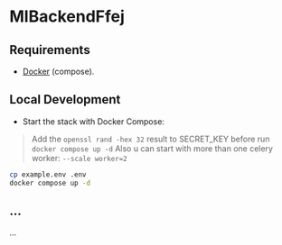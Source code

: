 # MlBackendFfej

## Requirements

* [Docker](https://www.docker.com/) (compose).

## Local Development

* Start the stack with Docker Compose:
> Add the `openssl rand -hex 32` result to SECRET_KEY before run `docker compose up -d`
> Also u can start with more than one celery worker: `--scale worker=2` 

```bash
cp example.env .env
docker compose up -d
```

## ...

...

